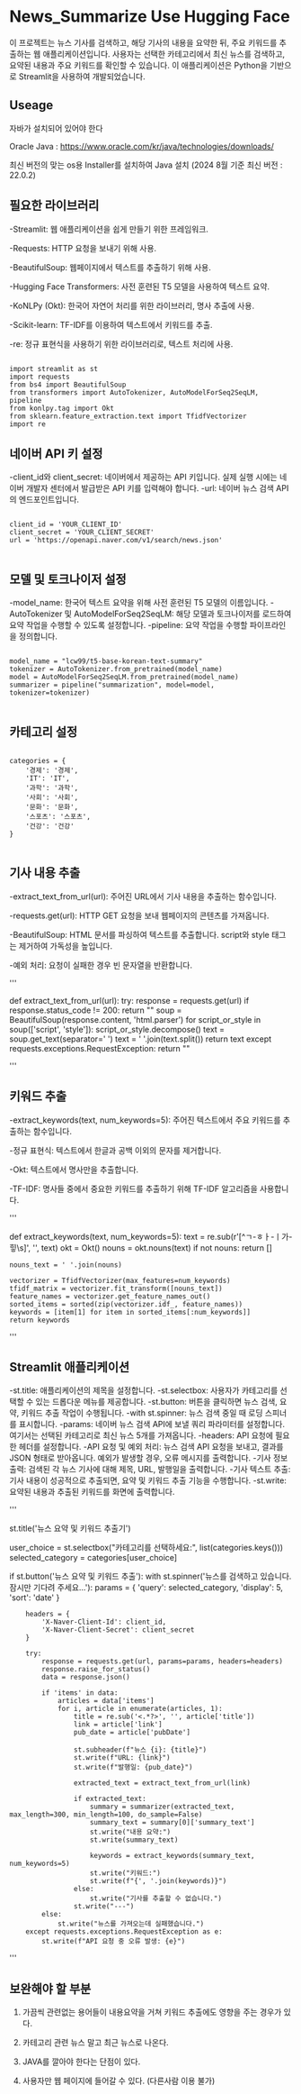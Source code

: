 News_Summarize Use Hugging Face
=============

이 프로젝트는 뉴스 기사를 검색하고, 해당 기사의 내용을 요약한 뒤, 주요 키워드를 추출하는 웹 애플리케이션입니다. 사용자는 선택한 카테고리에서 최신 뉴스를 검색하고, 요약된 내용과 주요 키워드를 확인할 수 있습니다. 이 애플리케이션은 Python을 기반으로 Streamlit을 사용하여 개발되었습니다.

Useage
-------------

자바가 설치되어 있어야 한다

Oracle Java : <https://www.oracle.com/kr/java/technologies/downloads/>

최신 버전의 맞는 os용 Installer를 설치하여 Java 설치 (2024 8월 기준 최신 버전 : 22.0.2)

필요한 라이브러리
-------------

-Streamlit: 웹 애플리케이션을 쉽게 만들기 위한 프레임워크.

-Requests: HTTP 요청을 보내기 위해 사용.

-BeautifulSoup: 웹페이지에서 텍스트를 추출하기 위해 사용.

-Hugging Face Transformers: 사전 훈련된 T5 모델을 사용하여 텍스트 요약.

-KoNLPy (Okt): 한국어 자연어 처리를 위한 라이브러리, 명사 추출에 사용.

-Scikit-learn: TF-IDF를 이용하여 텍스트에서 키워드를 추출.

-re: 정규 표현식을 사용하기 위한 라이브러리로, 텍스트 처리에 사용.

```

import streamlit as st
import requests
from bs4 import BeautifulSoup
from transformers import AutoTokenizer, AutoModelForSeq2SeqLM, pipeline
from konlpy.tag import Okt
from sklearn.feature_extraction.text import TfidfVectorizer
import re

```

네이버 API 키 설정
-------------

-client_id와 client_secret: 네이버에서 제공하는 API 키입니다. 실제 실행 시에는 네이버 개발자 센터에서 발급받은 API 키를 입력해야 합니다.
-url: 네이버 뉴스 검색 API의 엔드포인트입니다.

<pre>
<code>
client_id = 'YOUR_CLIENT_ID'
client_secret = 'YOUR_CLIENT_SECRET'
url = 'https://openapi.naver.com/v1/search/news.json'
</code>
</pre>

모델 및 토크나이저 설정
-------------

-model_name: 한국어 텍스트 요약을 위해 사전 훈련된 T5 모델의 이름입니다.
-AutoTokenizer 및 AutoModelForSeq2SeqLM: 해당 모델과 토크나이저를 로드하여 요약 작업을 수행할 수 있도록 설정합니다.
-pipeline: 요약 작업을 수행할 파이프라인을 정의합니다.

<pre>
<code>
model_name = "lcw99/t5-base-korean-text-summary"
tokenizer = AutoTokenizer.from_pretrained(model_name)
model = AutoModelForSeq2SeqLM.from_pretrained(model_name)
summarizer = pipeline("summarization", model=model, tokenizer=tokenizer)
</code>
</pre>

카테고리 설정
-------------

<pre>
<code>
categories = {
    '경제': '경제',
    'IT': 'IT',
    '과학': '과학',
    '사회': '사회',
    '문화': '문화',
    '스포츠': '스포츠',
    '건강': '건강'
}
</code>
</pre>

기사 내용 추출
-------------

-extract_text_from_url(url): 주어진 URL에서 기사 내용을 추출하는 함수입니다.

-requests.get(url): HTTP GET 요청을 보내 웹페이지의 콘텐츠를 가져옵니다.

-BeautifulSoup: HTML 문서를 파싱하여 텍스트를 추출합니다. script와 style 태그는 제거하여 가독성을 높입니다.

-예외 처리: 요청이 실패한 경우 빈 문자열을 반환합니다.


'''

def extract_text_from_url(url):
    try:
        response = requests.get(url)
        if response.status_code != 200:
            return ""
        soup = BeautifulSoup(response.content, 'html.parser')
        for script_or_style in soup(['script', 'style']):
            script_or_style.decompose()
        text = soup.get_text(separator=' ')
        text = ' '.join(text.split())
        return text
    except requests.exceptions.RequestException:
        return ""
        
'''


키워드 추출
-------------

-extract_keywords(text, num_keywords=5): 주어진 텍스트에서 주요 키워드를 추출하는 함수입니다.

-정규 표현식: 텍스트에서 한글과 공백 이외의 문자를 제거합니다.

-Okt: 텍스트에서 명사만을 추출합니다.

-TF-IDF: 명사들 중에서 중요한 키워드를 추출하기 위해 TF-IDF 알고리즘을 사용합니다.

'''

def extract_keywords(text, num_keywords=5):
    text = re.sub(r'[^ㄱ-ㅎㅏ-ㅣ가-힣\s]', '', text)
    okt = Okt()
    nouns = okt.nouns(text)
    if not nouns:
        return []

    nouns_text = ' '.join(nouns)

    vectorizer = TfidfVectorizer(max_features=num_keywords)
    tfidf_matrix = vectorizer.fit_transform([nouns_text])
    feature_names = vectorizer.get_feature_names_out()
    sorted_items = sorted(zip(vectorizer.idf_, feature_names))
    keywords = [item[1] for item in sorted_items[:num_keywords]]
    return keywords
    
'''

Streamlit 애플리케이션
-------------

-st.title: 애플리케이션의 제목을 설정합니다.
-st.selectbox: 사용자가 카테고리를 선택할 수 있는 드롭다운 메뉴를 제공합니다.
-st.button: 버튼을 클릭하면 뉴스 검색, 요약, 키워드 추출 작업이 수행됩니다.
-with st.spinner: 뉴스 검색 중일 때 로딩 스피너를 표시합니다.
-params: 네이버 뉴스 검색 API에 보낼 쿼리 파라미터를 설정합니다. 여기서는 선택된 카테고리로 최신 뉴스 5개를 가져옵니다.
-headers: API 요청에 필요한 헤더를 설정합니다.
-API 요청 및 예외 처리: 뉴스 검색 API 요청을 보내고, 결과를 JSON 형태로 받아옵니다. 예외가 발생할 경우, 오류 메시지를 출력합니다.
-기사 정보 출력: 검색된 각 뉴스 기사에 대해 제목, URL, 발행일을 출력합니다.
-기사 텍스트 추출: 기사 내용이 성공적으로 추출되면, 요약 및 키워드 추출 기능을 수행합니다.
-st.write: 요약된 내용과 추출된 키워드를 화면에 출력합니다.

'''

st.title('뉴스 요약 및 키워드 추출기')

user_choice = st.selectbox("카테고리를 선택하세요:", list(categories.keys()))
selected_category = categories[user_choice]

if st.button('뉴스 요약 및 키워드 추출'):
    with st.spinner('뉴스를 검색하고 있습니다. 잠시만 기다려 주세요...'):
        params = {
            'query': selected_category,
            'display': 5,
            'sort': 'date'
        }

        headers = {
            'X-Naver-Client-Id': client_id,
            'X-Naver-Client-Secret': client_secret
        }

        try:
            response = requests.get(url, params=params, headers=headers)
            response.raise_for_status()
            data = response.json()

            if 'items' in data:
                articles = data['items']
                for i, article in enumerate(articles, 1):
                    title = re.sub('<.*?>', '', article['title'])
                    link = article['link']
                    pub_date = article['pubDate']

                    st.subheader(f"뉴스 {i}: {title}")
                    st.write(f"URL: {link}")
                    st.write(f"발행일: {pub_date}")

                    extracted_text = extract_text_from_url(link)

                    if extracted_text:
                        summary = summarizer(extracted_text, max_length=300, min_length=100, do_sample=False)
                        summary_text = summary[0]['summary_text']
                        st.write("내용 요약:")
                        st.write(summary_text)

                        keywords = extract_keywords(summary_text, num_keywords=5)
                        st.write("키워드:")
                        st.write(f"{', '.join(keywords)}")
                    else:
                        st.write("기사를 추출할 수 없습니다.")
                    st.write("---")
            else:
                st.write("뉴스를 가져오는데 실패했습니다.")
        except requests.exceptions.RequestException as e:
            st.write(f"API 요청 중 오류 발생: {e}")
            
'''

보완해야 할 부분
-------------

1. 가끔씩 관련없는 용어들이 내용요약을 거쳐 키워드 추출에도 영향을 주는 경우가 있다.

2. 카테고리 관련 뉴스 말고 최근 뉴스로 나온다.

3. JAVA를 깔아야 한다는 단점이 있다.

4. 사용자만 웹 페이지에 들어갈 수 있다. (다른사람 이용 불가)
   
















